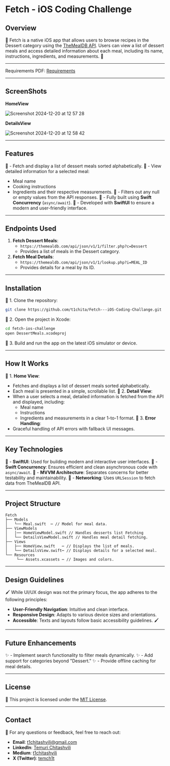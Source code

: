 # Fetch - iOS Coding Challenge

## Overview
🎉 Fetch is a native iOS app that allows users to browse recipes in the Dessert category using the [TheMealDB API](https://themealdb.com/api.php). Users can view a list of dessert meals and access detailed information about each meal, including its name, instructions, ingredients, and measurements. 🎉

---

Requirements PDF: [Requirements](https://fetch-hiring.s3.amazonaws.com/iOS+coding+exercise.pdf)

---
## ScreenShots
**HomeView**

  ![Screenshot 2024-12-20 at 12 57 28](https://github.com/user-attachments/assets/57a447fb-c512-4018-b6c1-0f31a7118112)
  
**DetailsView**

  ![Screenshot 2024-12-20 at 12 58 42](https://github.com/user-attachments/assets/3decc05d-2ea7-4c1f-a3c9-30dc26fa12f1)
  
---
## Features
🍰 - Fetch and display a list of dessert meals sorted alphabetically.
🍰 - View detailed information for a selected meal:
  - Meal name
  - Cooking instructions
  - Ingredients and their respective measurements.
🍰 - Filters out any null or empty values from the API responses.
🍰 - Fully built using **Swift Concurrency** (`async/await`).
🍰 - Developed with **SwiftUI** to ensure a modern and user-friendly interface.

---

## Endpoints Used
1. **Fetch Dessert Meals**:
   - `https://themealdb.com/api/json/v1/1/filter.php?c=Dessert`
   - Provides a list of meals in the Dessert category.
2. **Fetch Meal Details**:
   - `https://themealdb.com/api/json/v1/1/lookup.php?i=MEAL_ID`
   - Provides details for a meal by its ID.

---

## Installation
🍎 1. Clone the repository:
   ```bash
   git clone https://github.com/t1chita/Fetch---iOS-Coding-Challange.git
   ```
🍎 2. Open the project in Xcode:
   ```bash
   cd fetch-ios-challenge
   open DessertMeals.xcodeproj
   ```
🍎 3. Build and run the app on the latest iOS simulator or device.

---

## How It Works
🎯 1. **Home View**:
   - Fetches and displays a list of dessert meals sorted alphabetically.
   - Each meal is presented in a simple, scrollable list.
🎯 2. **Detail View**:
   - When a user selects a meal, detailed information is fetched from the API and displayed, including:
     - Meal name
     - Instructions
     - Ingredients and measurements in a clear 1-to-1 format.
🎯 3. **Error Handling**:
   - Graceful handling of API errors with fallback UI messages.

---

## Key Technologies
🚀 - **SwiftUI**: Used for building modern and interactive user interfaces.
🚀 - **Swift Concurrency**: Ensures efficient and clean asynchronous code with `async/await`.
🚀 - **MVVM Architecture**: Separates concerns for better testability and maintainability.
🚀 - **Networking**: Uses `URLSession` to fetch data from TheMealDB API.

---

## Project Structure
```plaintext
Fetch
├── Models
│   └── Meal.swift  ┉ // Model for meal data.
├── ViewModels
│   │── HomeViewModel.swift // Handles desserts list Fetching
│   └── DetailsViewModel.swift // Handles meal detail fetching.
├── Views
│   ├── HomeView.swift   ┉ // Displays the list of meals.
│   └── DetailsView.swift┉ // Displays details for a selected meal.
└── Resources
     └── Assets.xcassets ┉ // Images and colors.
```

---

## Design Guidelines
🖌️ While UI/UX design was not the primary focus, the app adheres to the following principles:
- **User-Friendly Navigation**: Intuitive and clean interface.
- **Responsive Design**: Adapts to various device sizes and orientations.
- **Accessible**: Texts and layouts follow basic accessibility guidelines. 🖌️

---

## Future Enhancements
✨ - Implement search functionality to filter meals dynamically.
✨ - Add support for categories beyond "Dessert."
✨ - Provide offline caching for meal details.

---

## License
📜 This project is licensed under the [MIT License](LICENSE).

---

## Contact
📧 For any questions or feedback, feel free to reach out:
- **Email**: [t1chitashvili@gmail.com](mailto:t1chitashvili@gmail.com)
- **LinkedIn**: [Temuri Chitashvili](https://www.linkedin.com/in/temurchitashvili/) 
- **Medium**: [t1chitashvili](https://medium.com/@t1chitashvili) 
- **X (Twitter)**: [temch1t](https://x.com/temch1t) 
